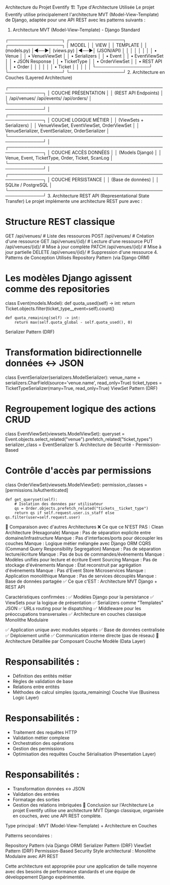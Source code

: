 Architecture du Projet Eventify
🏗️ Type d'Architecture Utilisée
Le projet Eventify utilise principalement l'architecture MVT (Model-View-Template) de Django, adaptée pour une API REST avec les patterns suivants :

1. Architecture MVT (Model-View-Template) - Django Standard

┌─────────────────┐    ┌─────────────────┐    ┌─────────────────┐
│     MODEL       │    │      VIEW       │    │    TEMPLATE     │
│   (models.py)   │◄──►│   (views.py)    │◄──►│   (JSON/API)    │
│                 │    │                 │    │                 │
│ • Venue         │    │ • VenueViewSet  │    │ • Serializers   │
│ • Event         │    │ • EventViewSet  │    │ • JSON Response │
│ • TicketType    │    │ • OrderViewSet  │    │ • REST API      │
│ • Order         │    │                 │    │                 │
│ • Ticket        │    │                 │    │                 │
└─────────────────┘    └─────────────────┘    └─────────────────┘
2. Architecture en Couches (Layered Architecture)

┌─────────────────────────────────────────────────────────────┐
│                    COUCHE PRÉSENTATION                     │
│                   (REST API Endpoints)                     │
│  /api/venues/  /api/events/  /api/orders/                 │
└─────────────────────────────────────────────────────────────┘
                              │
┌─────────────────────────────────────────────────────────────┐
│                    COUCHE LOGIQUE MÉTIER                   │
│                      (ViewSets + Serializers)              │
│  VenueViewSet, EventViewSet, OrderViewSet                 │
│  VenueSerializer, EventSerializer, OrderSerializer        │
└─────────────────────────────────────────────────────────────┘
                              │
┌─────────────────────────────────────────────────────────────┐
│                    COUCHE ACCÈS DONNÉES                    │
│                        (Models Django)                     │
│  Venue, Event, TicketType, Order, Ticket, ScanLog         │
└─────────────────────────────────────────────────────────────┘
                              │
┌─────────────────────────────────────────────────────────────┐
│                    COUCHE PERSISTANCE                      │
│                      (Base de données)                     │
│                        SQLite / PostgreSQL                 │
└─────────────────────────────────────────────────────────────┘
3. Architecture REST API (Representational State Transfer)
Le projet implémente une architecture REST pure avec :


# Structure REST classique
GET    /api/venues/           # Liste des ressources
POST   /api/venues/           # Création d'une ressource
GET    /api/venues/{id}/      # Lecture d'une ressource
PUT    /api/venues/{id}/      # Mise à jour complète
PATCH  /api/venues/{id}/      # Mise à jour partielle
DELETE /api/venues/{id}/      # Suppression d'une ressource
4. Patterns de Conception Utilisés
Repository Pattern (via Django ORM)

# Les modèles Django agissent comme des repositories
class Event(models.Model):
    def quota_used(self) -> int:
        return Ticket.objects.filter(ticket_type__event=self).count()
    
    def quota_remaining(self) -> int:
        return max(self.quota_global - self.quota_used(), 0)
Serializer Pattern (DRF)

# Transformation bidirectionnelle données ↔ JSON
class EventSerializer(serializers.ModelSerializer):
    venue_name = serializers.CharField(source='venue.name', read_only=True)
    ticket_types = TicketTypeSerializer(many=True, read_only=True)
ViewSet Pattern (DRF)

# Regroupement logique des actions CRUD
class EventViewSet(viewsets.ModelViewSet):
    queryset = Event.objects.select_related("venue").prefetch_related("ticket_types")
    serializer_class = EventSerializer
5. Architecture de Sécurité - Permission-Based

# Contrôle d'accès par permissions
class OrderViewSet(viewsets.ModelViewSet):
    permission_classes = [permissions.IsAuthenticated]
    
    def get_queryset(self):
        # Isolation des données par utilisateur
        qs = Order.objects.prefetch_related("tickets__ticket_type")
        return qs if self.request.user.is_staff else qs.filter(user=self.request.user)

        
🎯 Comparaison avec d'autres Architectures
❌ Ce que ce N'EST PAS :
Clean Architecture (Hexagonale)
Manque : Pas de séparation explicite entre domaine/infrastructure
Manque : Pas d'interfaces/ports pour découpler les couches
Manque : Logique métier mélangée avec Django ORM
CQRS (Command Query Responsibility Segregation)
Manque : Pas de séparation lecture/écriture
Manque : Pas de bus de commandes/événements
Manque : Modèles unifiés pour lecture et écriture
Event Sourcing
Manque : Pas de stockage d'événements
Manque : État reconstruit par agrégation d'événements
Manque : Pas d'Event Store
Microservices
Manque : Application monolithique
Manque : Pas de services découplés
Manque : Base de données partagée
✅ Ce que c'EST :
Architecture MVT Django + REST API

Caractéristiques confirmées :
✅ Modèles Django pour la persistance
✅ ViewSets pour la logique de présentation
✅ Serializers comme "Templates" JSON
✅ URLs routing pour le dispatching
✅ Middleware pour les préoccupations transversales
✅ Architecture en couches classique
Monolithe Modulaire

✅ Application unique avec modules séparés
✅ Base de données centralisée
✅ Déploiement unifié
✅ Communication interne directe (pas de réseau)
🔧 Architecture Détaillée par Composant
Couche Modèle (Data Layer)

# Responsabilités :
- Définition des entités métier
- Règles de validation de base
- Relations entre entités
- Méthodes de calcul simples (quota_remaining)
Couche Vue (Business Logic Layer)

# Responsabilités :
- Traitement des requêtes HTTP
- Validation métier complexe
- Orchestration des opérations
- Gestion des permissions
- Optimisation des requêtes
Couche Sérialisation (Presentation Layer)

# Responsabilités :
- Transformation données ↔ JSON
- Validation des entrées
- Formatage des sorties
- Gestion des relations imbriquées
🎯 Conclusion sur l'Architecture
Le projet Eventify utilise une architecture MVT Django classique, organisée en couches, avec une API REST complète.

Type principal : MVT (Model-View-Template) + Architecture en Couches

Patterns secondaires :

Repository Pattern (via Django ORM)
Serializer Pattern (DRF)
ViewSet Pattern (DRF)
Permission-Based Security
Style architectural : Monolithe Modulaire avec API REST

Cette architecture est appropriée pour une application de taille moyenne avec des besoins de performance standards et une équipe de développement Django expérimentée.